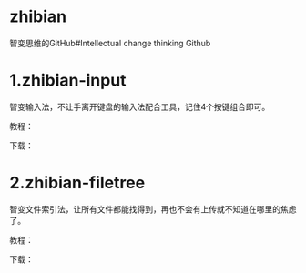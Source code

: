 # zhibian
智变思维的GitHub#Intellectual change thinking Github

# 1.zhibian-input
智变输入法，不让手离开键盘的输入法配合工具，记住4个按键组合即可。

教程：

下载：

# 2.zhibian-filetree
智变文件索引法，让所有文件都能找得到，再也不会有上传就不知道在哪里的焦虑了。

教程：

下载：

